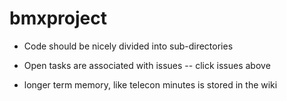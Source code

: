 # bmxproject

* Code should be nicely divided into sub-directories

* Open tasks are associated with issues -- click issues above

* longer term memory, like telecon minutes is stored in the wiki


